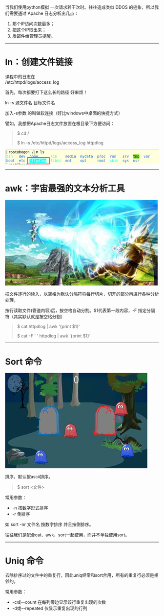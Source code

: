 当我们使用python模拟 一次请求若干次时。往往造成类似 DDOS 的迹象，所以我们需要通过 Apache 日志分析出几点：

1. 那个IP访问次数最多；
2. 把这个IP取出来；
3. 发邮件给管理员提醒。

---

# ln：创建文件链接

课程中的日志在  
/etc/httpd/logs/access\_log

首先，每次都要打下这么长的路径 好麻烦！

ln -s 源文件名  目标文件名

加入-s参数 的叫做软连接（好比windows中桌面的快捷方式）

譬如，我想把Apache日志文件放置在根目录下方便访问：

> $ cd /
>
> $ ln -s /etc/httpd/logs/access\_log httpdlog

![](/assets/cd2b9319-7bd4-4ae1-837a-54be988c6db0import.png)

---

# awk：宇宙最强的文本分析工具

![](/assets/8279159f-dc67-47a6-b8b0-20defb92f5b0import.png)

把文件逐行的读入，以空格为默认分隔符将每行切片，切开的部分再进行各种分析处理。

按行读取文件\(管道内容\)后，按空格自动分割。$1代表第一段内容，-F 指定分隔符（其实默认就是按空格分割）

> $ cat httpdlog \| awk '{print $1}'
>
> $ cat -F ' ' httpdlog \| awk '{print $1}'

---

# Sort 命令

![](/assets/6c18bf95-a41b-47d4-9667-1ee5789b1f05import.png)

排序，默认按ascii排序。

> $ sort &lt;文件&gt;

常用参数：

* -n 按数字形式排序 
* -r 倒排序

如 sort -nr 文件名 按数字排序 并且按倒排序。

往往我们是配合cat、awk、sort一起使用，而并不单独使用sort。

---

# Uniq 命令

去除排序过的文件中的重复行，因此uniq经常和sort合用，所有的重复行必须是相邻的。

常用参数：

* -c或--count 在每列旁边显示该行重复出现的次数
* -d或--repeated 仅显示重复出现的行列



